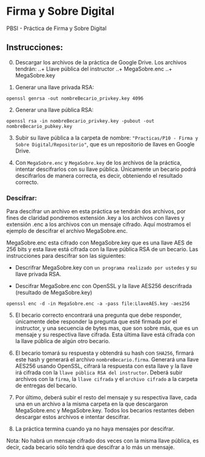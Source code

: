 # Firma y Sobre Digital
PBSI - Práctica de Firma y Sobre Digital

## Instrucciones:
  0. Descargar los archivos de la práctica de Google Drive. Los archivos tendrán:
  ..+ Llave pública del instructor
  ..+ MegaSobre.enc
  ..+ MegaSobre.key
  
  1. Generar una llave privada RSA:
  ```console
  openssl genrsa -out nombreBecario_privkey.key 4096
  ```
  2.  Generar una llave pública RSA:
  ```console
  openssl rsa -in nombreBecario_privkey.key -pubout -out nombreBecario_pubkey.key
  ```
  3. Subir su llave pública a la carpeta de nombre:
  `"Practicas/P10 - Firma y Sobre Digital/Repositorio"`,
  que es un repositorio de llaves en Google Drive.
  
  4. Con `MegaSobre.enc` y `MegaSobre.key` de los archivos de la práctica, intentar descifrarlos con su llave pública. Únicamente un becario podrá descifrarlos de manera correcta, es decir, obteniendo el resultado correcto.
  
  ### Descifrar:
  Para descifrar un archivo en esta práctica se tendrán dos archivos, por fines de claridad pondremos extensión .key a los archivos con llaves y extensión .enc a los archivos con un mensaje cifrado. Aquí mostramos el ejemplo de descifrar el archivo MegaSobre.enc.
  
  MegaSobre.enc esta cifrado con MegaSobre.key que es una llave AES de 256 bits y esta llave está cifrada con la llave pública RSA de un becario. Las instrucciones para descifrar son las siguientes:
  
  + Descrifrar MegaSobre.key con `un programa realizado por ustedes` y su llave privada RSA.

  + Descifrar MegaSobre.enc con  OpenSSL y la llave AES256 descrifrada (resultado de MegaSobre.key)
  ```console
  openssl enc -d -in MegaSobre.enc -a -pass file:LlaveAES.key -aes256
  ```
  5. El becario correcto encontrará una pregunta que debe responder, únicamente debe responder la pregunta que esté firmada por el instructor, y una secuencia de bytes mas, que son sobre más, que es un mensaje y su respectiva llave cifrada. Esta última llave está cifrada con la llave pública de algún otro becario.
  
  6. El becario tomará su respuesta y obtendrá su hash con `SHA256`, firmará este hash y generará el archivo `nombreBecario.firma`. Generará una llave AES256 usando OpenSSL, cifrará la respuesta con esta llave y la llave irá cifrada con la `llave pública RSA del instructor`. Deberá subir archivos con la `firma`, la `llave cifrada` y el `archivo cifrado` a la carpeta de entregas del becario.
  
  7. Por último, deberá subir el resto del mensaje y su respectiva llave, cada una en un archivo a la misma carpeta en la que descargaron MegaSobre.enc y MegaSobre.key. Todos los becarios restantes deben descargar estos archivos e intentar descifrar.
  
 8. La práctica termina cuando ya no haya mensajes por descifrar.
  
  Nota: No habrá un mensaje cifrado dos veces con la misma llave pública, es decir, cada becario sólo tendrá que descifrar a lo más un mensaje.
 
